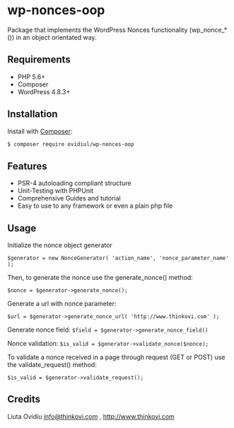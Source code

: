 # wp-nonces-oop
Package that implements the WordPress Nonces functionality (wp_nonce_*()) in an object orientated way.

## Requirements

- PHP 5.6+
- Composer
- WordPress 4.8.3+

## Installation

Install with [Composer](https://getcomposer.org):

```sh
$ composer require ovidiul/wp-nonces-oop
```

Features
--------

* PSR-4 autoloading compliant structure
* Unit-Testing with PHPUnit
* Comprehensive Guides and tutorial
* Easy to use to any framework or even a plain php file


## Usage

Initialize the nonce object generator 

```$generator = new NonceGenerator( 'action_name', 'nonce_parameter_name' );```

Then, to generate the nonce use the generate_nonce() method:

```$nonce = $generator->generate_nonce();```
  
Generate a url with nonce parameter:

```$url = $generator->generate_nonce_url( 'http://www.thinkovi.com' );```

Generate nonce field:
``$field = $generator->generate_nonce_field()``  

Nonce validation:
``$is_valid = $generator->validate_nonce($nonce);``

To validate a nonce received in a page through request (GET or POST) use the validate_request() method:

```$is_valid = $generator->validate_request();```

## Credits
Liuta Ovidiu <info@thinkovi.com> , http://www.thinkovi.com
